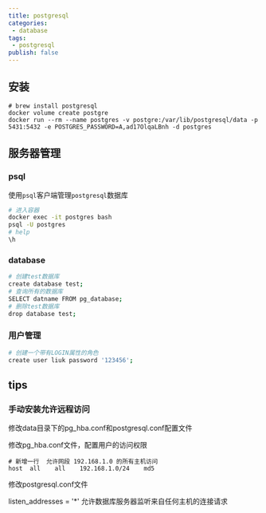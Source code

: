 ```yaml
---
title: postgresql
categories:
 - database
tags:
 - postgresql
publish: false
---
```


## 安装

``` shell
# brew install postgresql
docker volume create postgre
docker run --rm --name postgres -v postgre:/var/lib/postgresql/data -p 5431:5432 -e POSTGRES_PASSWORD=A,ad17OlqaLBnh -d postgres
```

## 服务器管理

### psql

使用`psql`客户端管理`postgresql`数据库

```sh
# 进入容器
docker exec -it postgres bash
psql -U postgres
# help
\h
```

### database

```sh
# 创建test数据库
create database test;
# 查询所有的数据库
SELECT datname FROM pg_database;
# 删除test数据库
drop database test;
```

### 用户管理

```sh
# 创建一个带有LOGIN属性的角色
create user liuk password '123456';
```

## tips

### 手动安装允许远程访问

修改data目录下的pg_hba.conf和postgresql.conf配置文件

修改pg_hba.conf文件，配置用户的访问权限

```shell
# 新增一行  允许网段 192.168.1.0 的所有主机访问
host  all    all    192.168.1.0/24    md5
```

修改postgresql.conf文件

listen_addresses = '*' 允许数据库服务器监听来自任何主机的连接请求